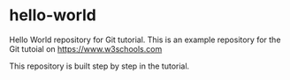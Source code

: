 # hello-world

Hello World repository for Git tutorial.
This is an example repository for the Git tutoial on https://www.w3schools.com

This repository is built step by step in the tutorial.
